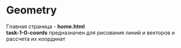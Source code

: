 # Geometry
Главная страница - <b>home.html</b><br>
<b>task-1-0-coords</b> предназначен для рисования линий и векторов и рассчета их координат
